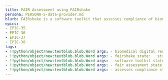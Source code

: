 ```yaml
---
title: FAIR Assessment using FAIRshake
persona: PERSONA-5-data-provider.md
blurb: FAIRshake is a software toolkit that assesses compliance of biomedical digital research objects with the FAIR guiding principles
epics:
- EPIC-35
- EPIC-36
- EPIC-37
- EPIC-38
tags:
- !!python/object/new:textblob.blob.Word args: - biomedical digital research objects state:   string: biomedical digital research objects   pos_tag: null
- !!python/object/new:textblob.blob.Word args: - fairshake state:   string: fairshake   pos_tag: null
- !!python/object/new:textblob.blob.Word args: - software toolkit state:   string: software toolkit   pos_tag: null
- !!python/object/new:textblob.blob.Word args: - fair assessment state:   string: fair assessment   pos_tag: null
- !!python/object/new:textblob.blob.Word args: - assesses compliance state:   string: assesses compliance   pos_tag: null
---
```

